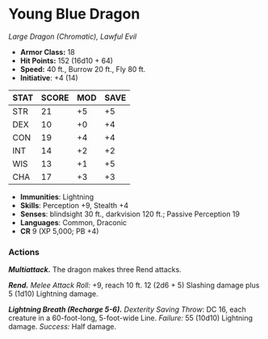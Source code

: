 # Young Blue Dragon

*Large Dragon (Chromatic), Lawful Evil*

- **Armor Class:** 18
- **Hit Points:** 152 (16d10 + 64)
- **Speed:** 40 ft., Burrow 20 ft., Fly 80 ft.
- **Initiative**: +4 (14)

|STAT|SCORE|MOD|SAVE|
| --- | --- | --- | ---- |
| STR | 21 | +5 | +5 |
| DEX | 10 | +0 | +4 |
| CON | 19 | +4 | +4 |
| INT | 14 | +2 | +2 |
| WIS | 13 | +1 | +5 |
| CHA | 17 | +3 | +3 |

- **Immunities**: Lightning
- **Skills**: Perception +9, Stealth +4
- **Senses**: blindsight 30 ft., darkvision 120 ft.; Passive Perception 19
- **Languages**: Common, Draconic
- **CR** 9 (XP 5,000; PB +4)

### Actions

***Multiattack.*** The dragon makes three Rend attacks.

***Rend.*** *Melee Attack Roll:* +9, reach 10 ft. 12 (2d6 + 5) Slashing damage plus 5 (1d10) Lightning damage.

***Lightning Breath (Recharge 5-6).*** *Dexterity Saving Throw*: DC 16, each creature in a 60-foot-long, 5-foot-wide Line. *Failure:*  55 (10d10) Lightning damage. *Success:*  Half damage.
